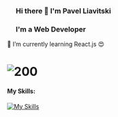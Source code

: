 ### &emsp; Hi there 👋 I'm Pavel Liavitski
###   &emsp; I'm a Web Developer
🌱 I’m currently learning React.js 😍
# ![200](https://www.codewars.com/users/liavitski/badges/small)
#### My Skills:
[![My Skills](https://skills.thijs.gg/icons?i=html,css,js&theme=dark)](#)
